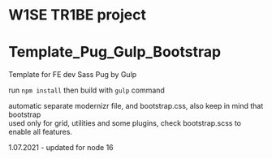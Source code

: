 # W1SE TR1BE project

# Template_Pug_Gulp_Bootstrap
Template for FE dev Sass Pug by Gulp

run `npm install` then build with `gulp` command

automatic separate modernizr file, and bootstrap.css, also keep in mind that bootstrap <br />
used only for grid, utilities and some plugins, check bootstrap.scss to enable all features.

1.07.2021 - updated for node 16
